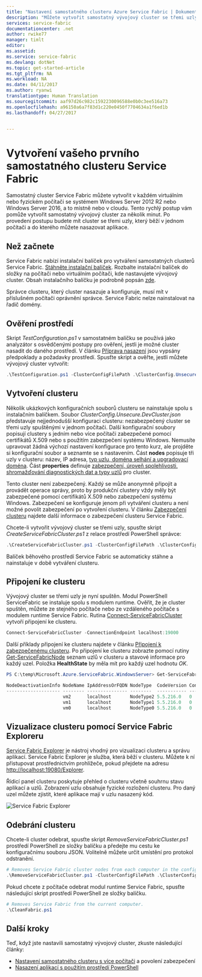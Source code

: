 ```yaml
---
title: "Nastavení samostatného clusteru Azure Service Fabric | Dokumentace Microsoftu"
description: "Můžete vytvořit samostatný vývojový cluster se třemi uzly spuštěnými ve stejném počítači. Po dokončení tohoto nastavení budete umět sestavit cluster s více počítači."
services: service-fabric
documentationcenter: .net
author: rwike77
manager: timlt
editor: 
ms.assetid: 
ms.service: service-fabric
ms.devlang: dotNet
ms.topic: get-started-article
ms.tgt_pltfrm: NA
ms.workload: NA
ms.date: 04/11/2017
ms.author: ryanwi
translationtype: Human Translation
ms.sourcegitcommit: aaf97d26c982c1592230096588e0b0c3ee516a73
ms.openlocfilehash: a96150a6a7f83d1c220e0450f7704634a1f6ed1b
ms.lasthandoff: 04/27/2017


---
```


# <a name="create-your-first-service-fabric-standalone-cluster"></a>Vytvoření vašeho prvního samostatného clusteru Service Fabric
Samostatný cluster Service Fabric můžete vytvořit v každém virtuálním nebo fyzickém počítači se systémem Windows Server 2012 R2 nebo Windows Server 2016, a to místně nebo v cloudu. Tento rychlý postup vám pomůže vytvořit samostatný vývojový cluster za několik minut.  Po provedení postupu budete mít cluster se třemi uzly, který běží v jednom počítači a do kterého můžete nasazovat aplikace.

## <a name="before-you-begin"></a>Než začnete
Service Fabric nabízí instalační balíček pro vytváření samostatných clusterů Service Fabric.  [Stáhněte instalační balíček](http://go.microsoft.com/fwlink/?LinkId=730690).  Rozbalte instalační balíček do složky na počítači nebo virtuálním počítači, kde nastavujete vývojový cluster.  Obsah instalačního balíčku je podrobně popsán [zde](service-fabric-cluster-standalone-package-contents.md).

Správce clusteru, který cluster nasazuje a konfiguruje, musí mít v příslušném počítači oprávnění správce. Service Fabric nelze nainstalovat na řadič domény.

## <a name="validate-the-environment"></a>Ověření prostředí
Skript *TestConfiguration.ps1* v samostatném balíčku se používá jako analyzátor s osvědčenými postupy pro ověření, jestli je možné cluster nasadit do daného prostředí. V článku [Příprava nasazení](service-fabric-cluster-standalone-deployment-preparation.md) jsou vypsány předpoklady a požadavky prostředí. Spusťte skript a ověřte, jestli můžete vývojový cluster vytvořit:

```powershell
.\TestConfiguration.ps1 -ClusterConfigFilePath .\ClusterConfig.Unsecure.DevCluster.json
```
## <a name="create-the-cluster"></a>Vytvoření clusteru
Několik ukázkových konfiguračních souborů clusteru se nainstaluje spolu s instalačním balíčkem. Soubor *ClusterConfig.Unsecure.DevCluster.json* představuje nejjednodušší konfiguraci clusteru: nezabezpečený cluster se třemi uzly spuštěnými v jednom počítači.  Další konfigurační soubory popisují clustery s jedním nebo více počítači zabezpečené pomocí certifikátů X.509 nebo s použitím zabezpečení systému Windows.  Nemusíte upravovat žádná výchozí nastavení konfigurace pro tento kurz, ale projděte si konfigurační soubor a seznamte se s nastavením.  Část **nodes** popisuje tři uzly v clusteru: název, IP adresa, [typ uzlu, doména selhání a upgradovací doména](service-fabric-cluster-manifest.md#nodes-on-the-cluster).  Část **properties** definuje [zabezpečení, úroveň spolehlivosti, shromažďování diagnostických dat a typy uzlů](service-fabric-cluster-manifest.md#cluster-properties) pro cluster.

Tento cluster není zabezpečený.  Každý se může anonymně připojit a provádět operace správy, proto by produkční clustery vždy měly být zabezpečené pomocí certifikátů X.509 nebo zabezpečení systému Windows.  Zabezpečení se konfiguruje jenom při vytváření clusteru a není možné povolit zabezpečení po vytvoření clusteru.  V článku [Zabezpečení clusteru](service-fabric-cluster-security.md) najdete další informace o zabezpečení clusteru Service Fabric.  

Chcete-li vytvořit vývojový cluster se třemi uzly, spusťte skript *CreateServiceFabricCluster.ps1* z relace prostředí PowerShell správce:

```powershell
.\CreateServiceFabricCluster.ps1 -ClusterConfigFilePath .\ClusterConfig.Unsecure.DevCluster.json -AcceptEULA
```

Balíček běhového prostředí Service Fabric se automaticky stáhne a nainstaluje v době vytváření clusteru.

## <a name="connect-to-the-cluster"></a>Připojení ke clusteru
Vývojový cluster se třemi uzly je nyní spuštěn. Modul PowerShell ServiceFabric se instaluje spolu s modulem runtime.  Ověřit, že je cluster spuštěn, můžete ze stejného počítače nebo ze vzdáleného počítače s modulem runtime Service Fabric.  Rutina [Connect-ServiceFabricCluster](/powershell/module/servicefabric/connect-servicefabriccluster?view=azureservicefabricps) vytvoří připojení ke clusteru.   

```powershell
Connect-ServiceFabricCluster -ConnectionEndpoint localhost:19000
```
Další příklady připojení ke clusteru najdete v článku [Připojení k zabezpečenému clusteru](service-fabric-connect-to-secure-cluster.md). Po připojení ke clusteru zobrazte pomocí rutiny [Get-ServiceFabricNode](/powershell/module/servicefabric/get-servicefabricnode?view=azureservicefabricps) seznam uzlů v clusteru a stavové informace pro každý uzel. Položka **HealthState** by měla mít pro každý uzel hodnotu *OK*.

```powershell
PS C:\temp\Microsoft.Azure.ServiceFabric.WindowsServer> Get-ServiceFabricNode |Format-Table

NodeDeactivationInfo NodeName IpAddressOrFQDN NodeType  CodeVersion ConfigVersion NodeStatus NodeUpTime NodeDownTime HealthState
-------------------- -------- --------------- --------  ----------- ------------- ---------- ---------- ------------ -----------
                     vm2      localhost       NodeType2 5.5.216.0   0                     Up 03:00:07   00:00:00              Ok
                     vm1      localhost       NodeType1 5.5.216.0   0                     Up 03:00:02   00:00:00              Ok
                     vm0      localhost       NodeType0 5.5.216.0   0                     Up 03:00:01   00:00:00              Ok
```

## <a name="visualize-the-cluster-using-service-fabric-explorer"></a>Vizualizace clusteru pomocí Service Fabric Exploreru
[Service Fabric Explorer](service-fabric-visualizing-your-cluster.md) je nástroj vhodný pro vizualizaci clusteru a správu aplikací.  Service Fabric Explorer je služba, která běží v clusteru. Můžete k ní přistupovat prostřednictvím prohlížeče, pokud přejdete na adresu [http://localhost:19080/Explorer](http://localhost:19080/Explorer). 

Řídicí panel clusteru poskytuje přehled o clusteru včetně souhrnu stavu aplikací a uzlů. Zobrazení uzlu obsahuje fyzické rozložení clusteru. Pro daný uzel můžete zjistit, které aplikace mají v uzlu nasazený kód.

![Service Fabric Explorer][service-fabric-explorer]

## <a name="remove-the-cluster"></a>Odebrání clusteru
Chcete-li cluster odebrat, spusťte skript *RemoveServiceFabricCluster.ps1* prostředí PowerShell ze složky balíčku a předejte mu cestu ke konfiguračnímu souboru JSON. Volitelně můžete určit umístění pro protokol odstranění.

```powershell
# Removes Service Fabric cluster nodes from each computer in the configuration file.
.\RemoveServiceFabricCluster.ps1 -ClusterConfigFilePath .\ClusterConfig.Unsecure.DevCluster.json -Force
```

Pokud chcete z počítače odebrat modul runtime Service Fabric, spusťte následující skript prostředí PowerShell ze složky balíčku.

```powershell
# Removes Service Fabric from the current computer.
.\CleanFabric.ps1
```

## <a name="next-steps"></a>Další kroky
Teď, když jste nastavili samostatný vývojový cluster, zkuste následující články:
* [Nastavení samostatného clusteru s více počítači](service-fabric-cluster-creation-for-windows-server.md) a povolení zabezpečení
* [Nasazení aplikací s použitím prostředí PowerShell](service-fabric-deploy-remove-applications.md)

[service-fabric-explorer]: ./media/service-fabric-get-started-standalone-cluster/sfx.png

